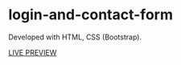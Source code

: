 # login-and-contact-form

Developed with HTML, CSS (Bootstrap).

[LIVE PREVIEW](https://naimackerman.github.io/login-and-contact-form)

